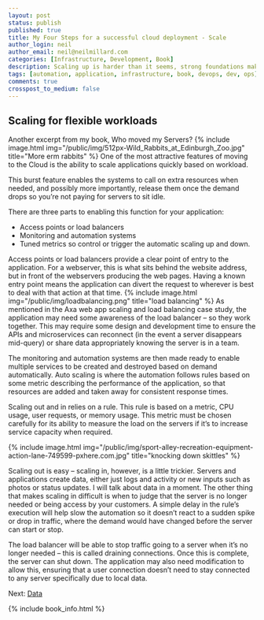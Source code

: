 ```yaml
---
layout: post
status: publish
published: true
title: My Four Steps for a successful cloud deployment - Scale
author_login: neil
author_email: neil@neilmillard.com
categories: [Infrastructure, Development, Book]
description: Scaling up is harder than it seems, strong foundations make it easier
tags: [automation, application, infrastructure, book, devops, dev, ops]
comments: true
crosspost_to_medium: false
---
```

Scaling for flexible workloads
-------------
Another excerpt from my book, Who moved my Servers?
{% include image.html
     img="/public/img/512px-Wild_Rabbits_at_Edinburgh_Zoo.jpg"
     title="More erm rabbits" %}
One of the most attractive features of moving to the Cloud is the ability to scale
applications quickly based on workload.

This burst feature enables the systems to call
on extra resources when needed, and possibly more importantly, release them once the
demand drops so you’re not paying for servers to sit idle.

There are three parts to enabling this function for your application:
* Access points or load balancers
* Monitoring and automation systems
* Tuned metrics so control or trigger the automatic scaling up and down.

Access points or load balancers provide a clear point of entry to the application. For a
webserver, this is what sits behind the website address, but in front of the webservers
producing the web pages. Having a known entry point means the application can divert the
request to wherever is best to deal with that action at that time.
{% include image.html
     img="/public/img/loadbalancing.png"
     title="load balancing" %}
As mentioned in the Axa web app scaling and load balancing case study, the application may
need some awareness of the load balancer – so they work together. This may require some
design and development time to ensure the APIs and microservices can reconnect (in the
event a server disappears mid-query) or share data appropriately knowing the server is in
a team.

The monitoring and automation systems are then made ready to enable multiple services to be
created and destroyed based on demand automatically. Auto scaling is where the automation
follows rules based on some metric describing the performance of the application, so that
resources are added and taken away for consistent response times.

Scaling out and in relies on a rule. This rule is based on a metric, CPU usage, user
requests, or memory usage. This metric must be chosen carefully for its ability to measure
the load on the servers if it’s to increase service capacity when required.

{% include image.html
     img="/public/img/sport-alley-recreation-equipment-action-lane-749599-pxhere.com.jpg"
     title="knocking down skittles" %}

Scaling out is easy – scaling in, however, is a little trickier. Servers and applications
create data, either just logs and activity or new inputs such as photos or status updates.
I will talk about data in a moment. The other thing that makes scaling in difficult is when
to judge that the server is no longer needed or being access by your customers. A simple
delay in the rule’s execution will help slow the automation so it doesn’t react to a sudden
spike or drop in traffic, where the demand would have changed before the server can start
or stop.

The load balancer will be able to stop traffic going to a server when it’s no longer
needed – this is called draining connections. Once this is complete, the server can shut
down. The application may also need modification to allow this, ensuring that a user
connection doesn’t need to stay connected to any server specifically due to local data.

Next: [Data](/2019/02/08/four-steps-data/index.html)

{% include book_info.html %}
